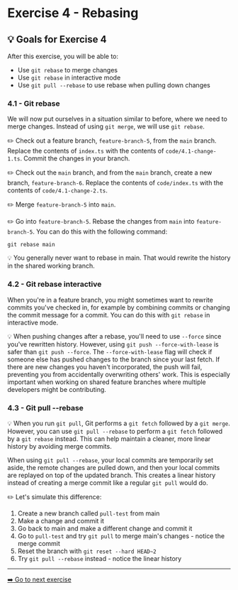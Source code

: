 # Exercise 4 - Rebasing

## :bulb: Goals for Exercise 4

After this exercise, you will be able to:

- Use `git rebase` to merge changes
- Use `git rebase` in interactive mode
- Use `git pull --rebase` to use rebase when pulling down changes

### 4.1 - Git rebase

We will now put ourselves in a situation similar to before, where we need to merge changes. Instead of using `git merge`, we will use `git rebase`.

:pencil2: Check out a feature branch, `feature-branch-5`, from the `main` branch. Replace the contents of `index.ts` with the contents of `code/4.1-change-1.ts`. Commit the changes in your branch.

:pencil2: Check out the `main` branch, and from the `main` branch, create a new branch, `feature-branch-6`. Replace the contents of `code/index.ts` with the contents of `code/4.1-change-2.ts`.

:pencil2: Merge `feature-branch-5` into `main`.

:pencil2: Go into `feature-branch-5`. Rebase the changes from `main` into `feature-branch-5`. You can do this with the following command:

```
git rebase main
```

:bulb: You generally never want to rebase in main. That would rewrite the history in the shared working branch.

### 4.2 - Git rebase interactive

When you're in a feature branch, you might sometimes want to rewrite commits you've checked in, for example by combining commits or changing the commit message for a commit. You can do this with `git rebase` in interactive mode.

:bulb: When pushing changes after a rebase, you'll need to use `--force` since you've rewritten history. However, using `git push --force-with-lease` is safer than `git push --force`. The `--force-with-lease` flag will check if someone else has pushed changes to the branch since your last fetch. If there are new changes you haven't incorporated, the push will fail, preventing you from accidentally overwriting others' work. This is especially important when working on shared feature branches where multiple developers might be contributing.

### 4.3 - Git pull --rebase

:bulb: When you run `git pull`, Git performs a `git fetch` followed by a `git merge`. However, you can use `git pull --rebase` to perform a `git fetch` followed by a `git rebase` instead. This can help maintain a cleaner, more linear history by avoiding merge commits.

When using `git pull --rebase`, your local commits are temporarily set aside, the remote changes are pulled down, and then your local commits are replayed on top of the updated branch. This creates a linear history instead of creating a merge commit like a regular `git pull` would do.

:pencil2:  Let's simulate this difference:
1. Create a new branch called `pull-test` from main
2. Make a change and commit it
3. Go back to main and make a different change and commit it
4. Go to `pull-test` and try `git pull` to merge main's changes - notice the merge commit
5. Reset the branch with `git reset --hard HEAD~2`
6. Try `git pull --rebase` instead - notice the linear history

---

[:arrow_right: Go to next exercise](../exercise-5/README.md)
